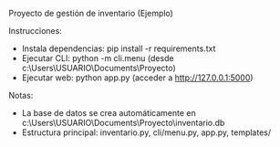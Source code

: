 Proyecto de gestión de inventario (Ejemplo)

Instrucciones:
- Instala dependencias: pip install -r requirements.txt
- Ejecutar CLI: python -m cli.menu (desde c:\Users\USUARIO\Documents\Proyecto)
- Ejecutar web: python app.py (acceder a http://127.0.0.1:5000)

Notas:
- La base de datos se crea automáticamente en c:\Users\USUARIO\Documents\Proyecto\inventario.db
- Estructura principal: inventario.py, cli/menu.py, app.py, templates/